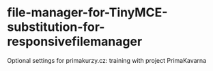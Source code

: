 # file-manager-for-TinyMCE-substitution-for-responsivefilemanager
Optional settings for primakurzy.cz: training with project PrimaKavarna
